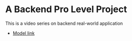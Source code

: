 # A Backend Pro Level Project

This is a video series on backend real-world application  
- [Model link](https://app.eraser.io/workspace/ytPqZ1VogxGy1jzIDkz?origin=share)
